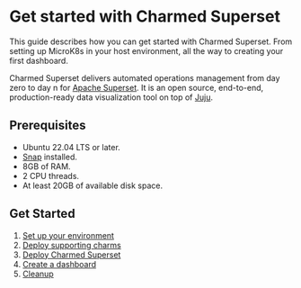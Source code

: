 # Get started with Charmed Superset

This guide describes how you can get started with Charmed Superset. From setting up MicroK8s in your host environment, all the way to creating your first dashboard.

Charmed Superset delivers automated operations management from day zero to day n for [Apache Superset](https://superset.apache.org/). It is an open source, end-to-end, production-ready data visualization tool on top of [Juju](https://juju.is/).


## Prerequisites

- Ubuntu 22.04 LTS or later.
- [Snap](https://snapcraft.io/) installed.
- 8GB of RAM.
- 2 CPU threads.
- At least 20GB of available disk space.

## Get Started

1. [Set up your environment](02-environment-setup.md)
2. [Deploy supporting charms](03-deploy-supporting-charms.md)
3. [Deploy Charmed Superset](04-deploy-superset.md)
4. [Create a dashboard](05-creating-a-dashboard.md)
5. [Cleanup](06-cleanup.md)

